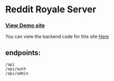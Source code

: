 # Reddit Royale Server

### [View Demo site]('https://google.com')

You can view the backend code for this site [Here]('https://google.com')

## endpoints:

```
/api
/api/auth
/api/admin
```


